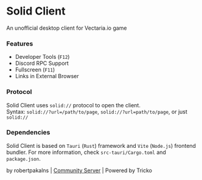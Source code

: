 # Solid Client
An unofficial desktop client for Vectaria.io game

### Features
* Developer Tools (`F12`)
* Discord RPC Support
* Fullscreen (`F11`)
* Links in External Browser

### Protocol
Solid Client uses `solid://` protocol to open the client.  
Syntax: `solid://?url=/path/to/page`, `solid://?url=path/to/page`, or just `solid://`

### Dependencies
Solid Client is based on `Tauri` (`Rust`) framework and `Vite` (`Node.js`) frontend bundler. For more information, check `src-tauri/Cargo.toml` and `package.json`.

by robertpakalns | [Community Server](https://discord.gg/yPjrUrvSzv) | Powered by Tricko